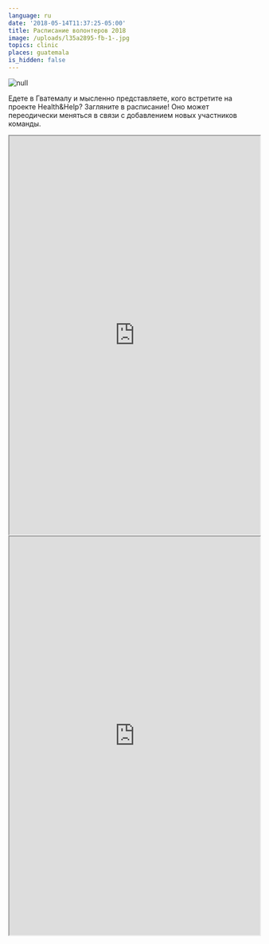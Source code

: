 ```yaml
---
language: ru
date: '2018-05-14T11:37:25-05:00'
title: Расписание волонтеров 2018
image: /uploads/l35a2895-fb-1-.jpg
topics: clinic
places: guatemala
is_hidden: false
---
```

![null](/uploads/l35a2895-fb-1-.jpg)

Едете в Гватемалу и мысленно представляете, кого встретите на проекте Health&Help? Загляните в расписание! Оно может переодически меняться в связи с добавлением новых участников команды.

<iframe width="100%" height="800px"src="https://docs.google.com/spreadsheets/d/e/2PACX-1vQiOHb77ORoaLetOr9LZ6psrRqwp4EoPRiSPzqQIm1h7du-n9H7iae40g0kJNk7o8UYA0WND8O_uEnv/pubhtml?gid=0&amp;single=true&amp;widget=true&amp;headers=false"></iframe>

<iframe width="100%" height="800px" src="https://docs.google.com/spreadsheets/d/e/2PACX-1vQiOHb77ORoaLetOr9LZ6psrRqwp4EoPRiSPzqQIm1h7du-n9H7iae40g0kJNk7o8UYA0WND8O_uEnv/pubhtml?gid=0&amp;single=true&amp;widget=true&amp;headers=false"></iframe>
